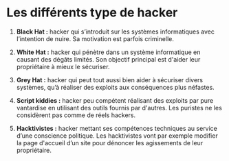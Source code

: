 # Les différents type de hacker

1. **Black Hat :** hacker qui s’introduit sur les systèmes informatiques avec l’intention de nuire. Sa motivation est parfois criminelle.  

2. **White Hat :**  hacker qui pénètre dans un système informatique en causant des dégâts limités. Son objectif principal est d'aider leur propriétaire à mieux le sécuriser.  

3. **Grey Hat :** hacker qui peut tout aussi bien aider à sécuriser divers systèmes, qu’à réaliser des exploits aux conséquences plus néfastes.  

4. **Script kiddies :** hacker peu compétent réalisant des exploits par pure vantardise en utilisant des outils fournis par d'autres. Les puristes ne les considèrent pas comme de réels hackers.  

5. **Hacktivistes :**  hacker mettant ses compétences techniques au service d’une conscience politique. Les hacktivistes vont par exemple modifier la page d'accueil d’un site pour dénoncer les agissements de leur propriétaire.
